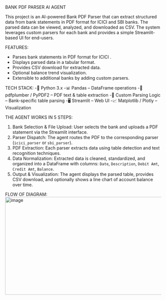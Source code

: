 BANK PDF PARSER AI AGENT

This project is an AI-powered Bank PDF Parser that can extract structured data from bank statements in PDF format for ICICI and SBI banks. The parsed data can be viewed, analyzed, and downloaded as CSV. The system leverages custom parsers for each bank and provides a simple Streamlit-based UI for end-users.

FEATURES:
- Parses bank statements in PDF format for ICICI .
- Displays parsed data in a tabular format.
- Provides CSV download for extracted data.
- Optional balance trend visualization.
- Extensible to additional banks by adding custom parsers.

TECH STACK:
-🐍 Python 3.x
-📊 Pandas – DataFrame operations
-📑 pdfplumber / PyPDF2 – PDF text & table extraction
-🧠 Custom Parsing Logic – Bank-specific table parsing
-🖥️ Streamlit – Web UI
-📈 Matplotlib / Plotly – Visualization

THE AGENT WORKS IN 5 STEPS:
1. Bank Selection & File Upload: User selects the bank and uploads a PDF statement via the Streamlit interface.  
2. Parser Dispatch: The agent routes the PDF to the corresponding parser (`icici_parser` or `sbi_parser`).  
3. PDF Extraction: Each parser extracts data using table detection and text recognition techniques.  
4. Data Normalization: Extracted data is cleaned, standardized, and organized into a DataFrame with columns: `Date`, `Description`, `Debit Amt`, `Credit Amt`, `Balance`.  
5. Output & Visualization: The agent displays the parsed table, provides CSV download, and optionally shows a line chart of account balance over time.

FLOW OF DIAGRAM:
<img width="987" height="316" alt="image" src="https://github.com/user-attachments/assets/cc9e87c6-1d15-4bdf-a2b2-388c279fd390" />




